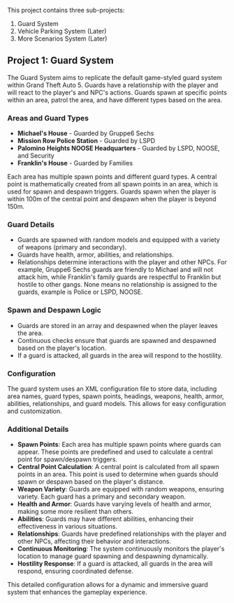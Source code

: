 This project contains three sub-projects:

1. Guard System
2. Vehicle Parking System (Later)
3. More Scenarios System (Later)

## Project 1: Guard System

The Guard System aims to replicate the default game-styled guard system within Grand Theft Auto 5. Guards have a relationship with the player and will react to the player's and NPC's actions. Guards spawn at specific points within an area, patrol the area, and have different types based on the area.

### Areas and Guard Types

- **Michael's House** - Guarded by Gruppe6 Sechs
- **Mission Row Police Station** - Guarded by LSPD
- **Palomino Heights NOOSE Headquarters** - Guarded by LSPD, NOOSE, and Security
- **Franklin's House** - Guarded by Families

Each area has multiple spawn points and different guard types. A central point is mathematically created from all spawn points in an area, which is used for spawn and despawn triggers. Guards spawn when the player is within 100m of the central point and despawn when the player is beyond 150m.

### Guard Details

- Guards are spawned with random models and equipped with a variety of weapons (primary and secondary).
- Guards have health, armor, abilities, and relationships.
- Relationships determine interactions with the player and other NPCs. For example, Gruppe6 Sechs guards are friendly to Michael and will not attack him, while Franklin's family guards are respectful to Franklin but hostile to other gangs. None means no relationship is assigned to the guards, example is Police or LSPD, NOOSE.

### Spawn and Despawn Logic

- Guards are stored in an array and despawned when the player leaves the area.
- Continuous checks ensure that guards are spawned and despawned based on the player's location.
- If a guard is attacked, all guards in the area will respond to the hostility.

### Configuration

The guard system uses an XML configuration file to store data, including area names, guard types, spawn points, headings, weapons, health, armor, abilities, relationships, and guard models. This allows for easy configuration and customization.

### Additional Details

- **Spawn Points**: Each area has multiple spawn points where guards can appear. These points are predefined and used to calculate a central point for spawn/despawn triggers.
- **Central Point Calculation**: A central point is calculated from all spawn points in an area. This point is used to determine when guards should spawn or despawn based on the player's distance.
- **Weapon Variety**: Guards are equipped with random weapons, ensuring variety. Each guard has a primary and secondary weapon.
- **Health and Armor**: Guards have varying levels of health and armor, making some more resilient than others.
- **Abilities**: Guards may have different abilities, enhancing their effectiveness in various situations.
- **Relationships**: Guards have predefined relationships with the player and other NPCs, affecting their behavior and interactions.
- **Continuous Monitoring**: The system continuously monitors the player's location to manage guard spawning and despawning dynamically.
- **Hostility Response**: If a guard is attacked, all guards in the area will respond, ensuring coordinated defense.

This detailed configuration allows for a dynamic and immersive guard system that enhances the gameplay experience.